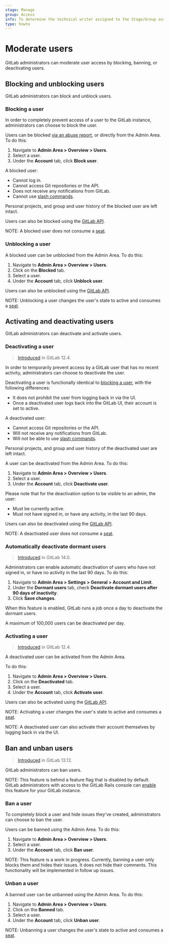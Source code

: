 ```yaml
---
stage: Manage
group: Access
info: To determine the technical writer assigned to the Stage/Group associated with this page, see https://about.gitlab.com/handbook/engineering/ux/technical-writing/#assignments
type: howto
---
```


# Moderate users

GitLab administrators can moderate user access by blocking, banning, or deactivating users.

## Blocking and unblocking users

GitLab administrators can block and unblock users.

### Blocking a user

In order to completely prevent access of a user to the GitLab instance,
administrators can choose to block the user.

Users can be blocked [via an abuse report](review_abuse_reports.md#blocking-users),
or directly from the Admin Area. To do this:

1. Navigate to  **Admin Area > Overview > Users**.
1. Select a user.
1. Under the **Account** tab, click **Block user**.

A blocked user:

- Cannot log in.
- Cannot access Git repositories or the API.
- Does not receive any notifications from GitLab.
- Cannot use [slash commands](../../integration/slash_commands.md).

Personal projects, and group and user history of the blocked user are left intact.

Users can also be blocked using the [GitLab API](../../api/users.md#block-user).

NOTE:
A blocked user does not consume a [seat](../../subscriptions/self_managed/index.md#billable-users).

### Unblocking a user

A blocked user can be unblocked from the Admin Area. To do this:

1. Navigate to  **Admin Area > Overview > Users**.
1. Click on the **Blocked** tab.
1. Select a user.
1. Under the **Account** tab, click **Unblock user**.

Users can also be unblocked using the [GitLab API](../../api/users.md#unblock-user).

NOTE:
Unblocking a user changes the user's state to active and consumes a
[seat](../../subscriptions/self_managed/index.md#billable-users).

## Activating and deactivating users

GitLab administrators can deactivate and activate users.

### Deactivating a user

> [Introduced](https://gitlab.com/gitlab-org/gitlab/-/issues/22257) in GitLab 12.4.

In order to temporarily prevent access by a GitLab user that has no recent activity,
administrators can choose to deactivate the user.

Deactivating a user is functionally identical to [blocking a user](#blocking-and-unblocking-users),
with the following differences:

- It does not prohibit the user from logging back in via the UI.
- Once a deactivated user logs back into the GitLab UI, their account is set to active.

A deactivated user:

- Cannot access Git repositories or the API.
- Will not receive any notifications from GitLab.
- Will not be able to use [slash commands](../../integration/slash_commands.md).

Personal projects, and group and user history of the deactivated user are left intact.

A user can be deactivated from the Admin Area. To do this:

1. Navigate to  **Admin Area > Overview > Users**.
1. Select a user.
1. Under the **Account** tab, click **Deactivate user**.

Please note that for the deactivation option to be visible to an admin, the user:

- Must be currently active.
- Must not have signed in, or have any activity, in the last 90 days.

Users can also be deactivated using the [GitLab API](../../api/users.md#deactivate-user).

NOTE:
A deactivated user does not consume a [seat](../../subscriptions/self_managed/index.md#billable-users).

### Automatically deactivate dormant users

> [Introduced](https://gitlab.com/gitlab-org/gitlab/-/issues/320875) in GitLab 14.0.

Administrators can enable automatic deactivation of users who have not signed in, or have no activity in the last 90 days. To do this:

1. Navigate to  **Admin Area > Settings > General > Account and Limit**.
1. Under the **Dormant users** tab, check **Deactivate dormant users after 90 days of inactivity**.
1. Click **Save changes**.

When this feature is enabled, GitLab runs a job once a day to deactivate the dormant users.

A maximum of 100,000 users can be deactivated per day.

### Activating a user

> [Introduced](https://gitlab.com/gitlab-org/gitlab/-/issues/22257) in GitLab 12.4.

A deactivated user can be activated from the Admin Area.

To do this:

1. Navigate to  **Admin Area > Overview > Users**.
1. Click on the **Deactivated** tab.
1. Select a user.
1. Under the **Account** tab, click **Activate user**.

Users can also be activated using the [GitLab API](../../api/users.md#activate-user).

NOTE:
Activating a user changes the user's state to active and consumes a
[seat](../../subscriptions/self_managed/index.md#billable-users).

NOTE:
A deactivated user can also activate their account themselves by logging back in via the UI.

## Ban and unban users

> [Introduced](https://gitlab.com/gitlab-org/gitlab/-/issues/327353) in GitLab 13.12.

GitLab administrators can ban users.

NOTE:
This feature is behind a feature flag that is disabled by default. GitLab administrators 
with access to the GitLab Rails console can [enable](../../administration/feature_flags.md)
this feature for your GitLab instance.

### Ban a user

To completely block a user and hide issues they've created, administrators can choose to ban the user.

Users can be banned using the Admin Area. To do this:

1. Navigate to  **Admin Area > Overview > Users**.
1. Select a user.
1. Under the **Account** tab, click **Ban user**.

NOTE:
This feature is a work in progress. Currently, banning a user
only blocks them and hides their issues. It does not hide their comments.
This functionality will be implemented in follow up issues.

### Unban a user

A banned user can be unbanned using the Admin Area. To do this:

1. Navigate to  **Admin Area > Overview > Users**.
1. Click on the **Banned** tab.
1. Select a user.
1. Under the **Account** tab, click **Unban user**.

NOTE:
Unbanning a user changes the user's state to active and consumes a
[seat](../../subscriptions/self_managed/index.md#billable-users).
